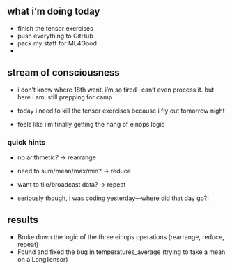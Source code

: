 ## what i’m doing today
- finish the tensor exercises
- push everything to GitHub
- pack my staff for ML4Good
- 
## stream of consciousness
- i don’t know where 18th went. i’m so tired i can’t even process it. but here i am, still prepping for camp
- today i need to kill the tensor exercises because i fly out tomorrow night

- feels like i’m finally getting the hang of einops logic

 
### quick hints
- no arithmetic? → rearrange
- need to sum/mean/max/min? → reduce
- want to tile/broadcast data? → repeat

- seriously though, i was coding yesterday—where did that day go?!

## results
- Broke down the logic of the three einops operations (rearrange, reduce, repeat)
- Found and fixed the bug in temperatures_average (trying to take a mean on a LongTensor)